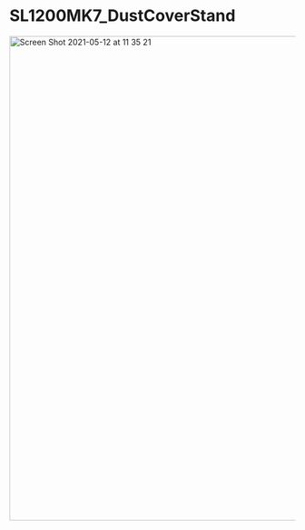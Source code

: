# SL1200MK7_DustCoverStand

<img width="854" alt="Screen Shot 2021-05-12 at 11 35 21" src="https://user-images.githubusercontent.com/46313038/117910039-308afe80-b316-11eb-92bb-0ffeb2804fdc.png">
